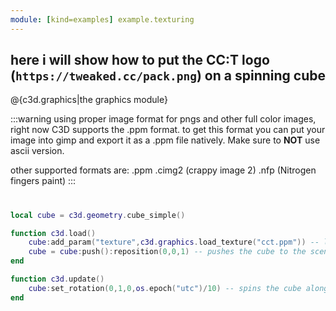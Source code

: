 ```yaml
---
module: [kind=examples] example.texturing
---
```

## here i will show how to put the CC:T logo (`https://tweaked.cc/pack.png`) on a spinning cube
@{c3d.graphics|the graphics module}

:::warning using proper image format
for pngs and other full color images, right now C3D supports the .ppm format. to get this format you can put your image into gimp
and export it as a .ppm file natively. Make sure to **NOT** use ascii version.

other supported formats are:
    .ppm
    .cimg2 (crappy image 2)
    .nfp   (Nitrogen fingers paint)
:::

#

```lua
local cube = c3d.geometry.cube_simple()

function c3d.load()
    cube:add_param("texture",c3d.graphics.load_texture("cct.ppm")) -- loads the texture and adds the texture flag to the cube
    cube = cube:push():reposition(0,0,1) -- pushes the cube to the scene and saves the scene object, also repositions it to the front of the camear
end

function c3d.update()
    cube:set_rotation(0,1,0,os.epoch("utc")/10) -- spins the cube along the y axis
end
```